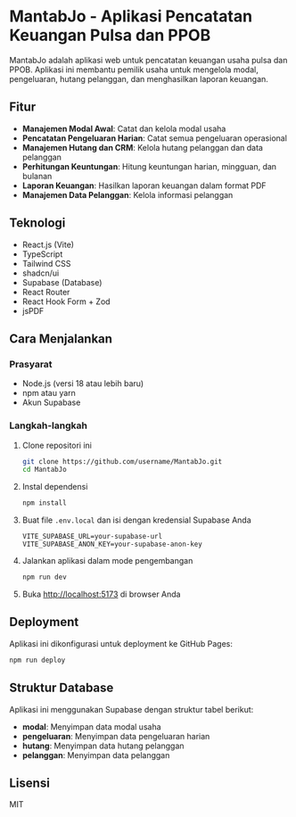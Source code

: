 # MantabJo - Aplikasi Pencatatan Keuangan Pulsa dan PPOB

MantabJo adalah aplikasi web untuk pencatatan keuangan usaha pulsa dan PPOB. Aplikasi ini membantu pemilik usaha untuk mengelola modal, pengeluaran, hutang pelanggan, dan menghasilkan laporan keuangan.

## Fitur

- **Manajemen Modal Awal**: Catat dan kelola modal usaha
- **Pencatatan Pengeluaran Harian**: Catat semua pengeluaran operasional
- **Manajemen Hutang dan CRM**: Kelola hutang pelanggan dan data pelanggan
- **Perhitungan Keuntungan**: Hitung keuntungan harian, mingguan, dan bulanan
- **Laporan Keuangan**: Hasilkan laporan keuangan dalam format PDF
- **Manajemen Data Pelanggan**: Kelola informasi pelanggan

## Teknologi

- React.js (Vite)
- TypeScript
- Tailwind CSS
- shadcn/ui
- Supabase (Database)
- React Router
- React Hook Form + Zod
- jsPDF

## Cara Menjalankan

### Prasyarat

- Node.js (versi 18 atau lebih baru)
- npm atau yarn
- Akun Supabase

### Langkah-langkah

1. Clone repositori ini
   ```bash
   git clone https://github.com/username/MantabJo.git
   cd MantabJo
   ```

2. Instal dependensi
   ```bash
   npm install
   ```

3. Buat file `.env.local` dan isi dengan kredensial Supabase Anda
   ```
   VITE_SUPABASE_URL=your-supabase-url
   VITE_SUPABASE_ANON_KEY=your-supabase-anon-key
   ```

4. Jalankan aplikasi dalam mode pengembangan
   ```bash
   npm run dev
   ```

5. Buka [http://localhost:5173](http://localhost:5173) di browser Anda

## Deployment

Aplikasi ini dikonfigurasi untuk deployment ke GitHub Pages:

```bash
npm run deploy
```

## Struktur Database

Aplikasi ini menggunakan Supabase dengan struktur tabel berikut:

- **modal**: Menyimpan data modal usaha
- **pengeluaran**: Menyimpan data pengeluaran harian
- **hutang**: Menyimpan data hutang pelanggan
- **pelanggan**: Menyimpan data pelanggan

## Lisensi

MIT
